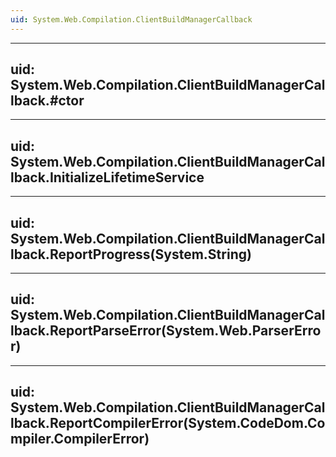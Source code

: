 ```yaml
---
uid: System.Web.Compilation.ClientBuildManagerCallback
---
```


---
uid: System.Web.Compilation.ClientBuildManagerCallback.#ctor
---

---
uid: System.Web.Compilation.ClientBuildManagerCallback.InitializeLifetimeService
---

---
uid: System.Web.Compilation.ClientBuildManagerCallback.ReportProgress(System.String)
---

---
uid: System.Web.Compilation.ClientBuildManagerCallback.ReportParseError(System.Web.ParserError)
---

---
uid: System.Web.Compilation.ClientBuildManagerCallback.ReportCompilerError(System.CodeDom.Compiler.CompilerError)
---
